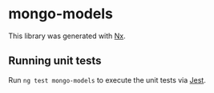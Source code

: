 # mongo-models

This library was generated with [Nx](https://nx.dev).

## Running unit tests

Run `ng test mongo-models` to execute the unit tests via [Jest](https://jestjs.io).
